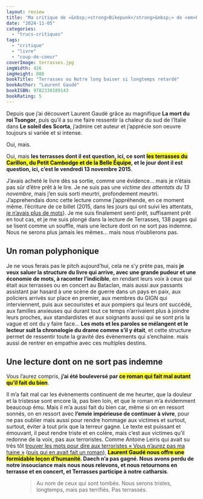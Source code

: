 ```yaml
---
layout: review
title: 'Ma critique de «&nbsp;<strong>Bikepunk</strong>&nbsp;» de <em>Ploum</em>'
date: "2024-11-05"
categories: 
  - "trucs-critiques"
tags: 
  - "critique"
  - "livre"
  - "coup-de-coeur"
coverImage: terrasses.jpg
imgWidth: 426
imgHeight: 808
bookTitle: "Terrasses ou Notre long baiser si longtemps retardé"
bookAuthor: "Laurent Gaudé"
bookISBN: 9782330189143      
bookRating: 5
---
```


Depuis que j’ai découvert Laurent Gaudé grâce au magnifique <strong>La mort du roi Tsongor</strong>, puis qu’il a su me faire ressentir la chaleur du sud de l’Italie dans <strong>Le soleil des Scorta</strong>, j’admire cet auteur et j’apprécie son oeuvre toujours si variée et si intense.

Oui, mais.

Oui, mais <strong>les terrasses dont il est question, ici, ce sont <mark>les terrasses du Carillon, du Petit Cambodge et de la Belle Équipe</mark>, et le jour dont il est question, ici, c’est le vendredi 13 novembre 2015</strong>.

J’avais acheté le livre dès sa sortie, comme une évidence… mais je n’étais pas sûr d’être prêt à le lire. Je ne suis pas une <i>victime des attentats du 13 novembre</i>, mais j’en suis sorti meurtri, profondement meurtri. J’apprehendais donc cette lecture comme j’appréhende, en ce moment même. l’écriture de ce billet (2015, dans les jours qui ont suivi les attentats, <a href="/2015/11/vous-naurez-pas-ma-haine/">je n’avais plus de mots</a>). Je me suis finalement senti prêt, suffisament prêt en tout cas, et je me suis plongé dans la lecture de <strong></strong>Terrasses, 138 pages qui se lisent comme un souffle, mais une lecture dont on ne sort pas indemne</strong>. Nous ne serons plus jamais les mêmes… mais nous n’oublierons pas.

<h2>Un roman polyphonique</h2>

Je ne vous ferais pas le pitch aujourd’hui, cela ne s’y prète pas, mais <strong>je veux saluer la structure du livre qui arrive, avec une grande pudeur et une économie de mots, à raconter l’indicible</strong>, en rendant leurs voix à ceux qui était aux terrasses ou en concert au Bataclan, mais aussi aux passants assistant par hasard à une scène de guerre dans un pays en paix, aux policiers arrivés sur place en premier, aux membres du GIGN qui interviennent, puis aux secouristes et aux pompiers qui leurs ont succédé, aux familles anxieuses qui durant tout ce temps n’arrivaient plus à joindre leurs proches, aux standardistes et aux soignants aussi qui se sont pris la vague et ont du y faire face… <strong>Les mots et les paroles se mélangent et le lecteur suit la chronologie du drame comme s’il y était</strong>, et cette structure permet de ressentir toute la gravité des évènements qui s’enchaine. mais aussi de rentrer en empathie avec ces multiples destins.

<h2>Une lecture dont on ne sort pas indemne</h2>

Vous l’aurez compris, <strong>j’ai été bouleversé par <mark>ce roman qui fait mal autant qu’il fait du bien</mark></strong>.

Il m’a fait mal car les évènements continuent de me heurter, que la douleur et la tristesse sont encore là, pas bien loin, et que le roman m’a évidemment beaucoup ému. Mais il m’a aussi fait du bien car, même si on en ressort sonnés, on en ressort avec <strong>l’envie impérieuse de continuer à vivre</strong>, pour ne pas oublier mais aussi pour rendre hommage aux victimes et surtout, surtout, éviter à tout prix que la terreur gagne. Le texte est puissant et émouvant, il peut rendre triste et en colère, mais c’est aux victimes qu’il redonne de la voix, pas aux terroristes. Comme Antoine Leiris qui avait su très tôt <a href="/2015/11/vous-naurez-pas-ma-haine/">trouver les mots pour dire aux terroristes «&nbsp;Vous n’aurez pas ma haine&nbsp;»</a> (<a href="/2016/06/ma-critique-de-vous-naurez-pas-ma-haine-dantoine-leiris/">puis qui en avait fait un roman</a>), <strong><mark>Laurent Gaudé nous offre une formidable leçon d’humanité</mark>. Daech n’a pas gagné. Nous avons perdu de notre insouciance mais nous nous relevons, et nous retournons en terrasse et en concert, et Terrasses participe à notre catharsis</strong>.

<figure>
  <blockquote class="citation">
    <p>Au nom de ceux qui sont tombés. Nous serons tristes, longtemps, mais pas terrifiés. Pas terrassés.</p>
  </blockquote>
</figure>

